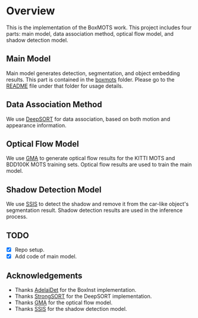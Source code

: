 # Overview
This is the implementation of the BoxMOTS work. This project includes four parts: main model, data association method, optical flow model, and shadow detection model.

## Main Model
Main model generates detection, segmentation, and object embedding results. This part is contained in the [boxmots](boxmots) folder. Please go to the [README](boxmots/README.md) file under that folder for usage details.

## Data Association Method
We use [DeepSORT](https://github.com/dyhBUPT/StrongSORT) for data association, based on both motion and appearance information.

## Optical Flow Model
We use [GMA](https://github.com/zacjiang/GMA) to generate optical flow results for the KITTI MOTS and BDD100K MOTS training sets. Optical flow results are used to train the main model.

## Shadow Detection Model
We use [SSIS](https://github.com/stevewongv/SSIS) to detect the shadow and remove it from the car-like object's segmentation result. Shadow detection results are used in the inference process.

## TODO
- [x] Repo setup.
- [x] Add code of main model.

## Acknowledgements
- Thanks [AdelaiDet](https://github.com/aim-uofa/AdelaiDet) for the BoxInst implementation.
- Thanks [StrongSORT](https://github.com/dyhBUPT/StrongSORT) for the DeepSORT implementation.
- Thanks [GMA](https://github.com/zacjiang/GMA) for the optical flow model.
- Thanks [SSIS](https://github.com/stevewongv/SSIS) for the shadow detection model.

